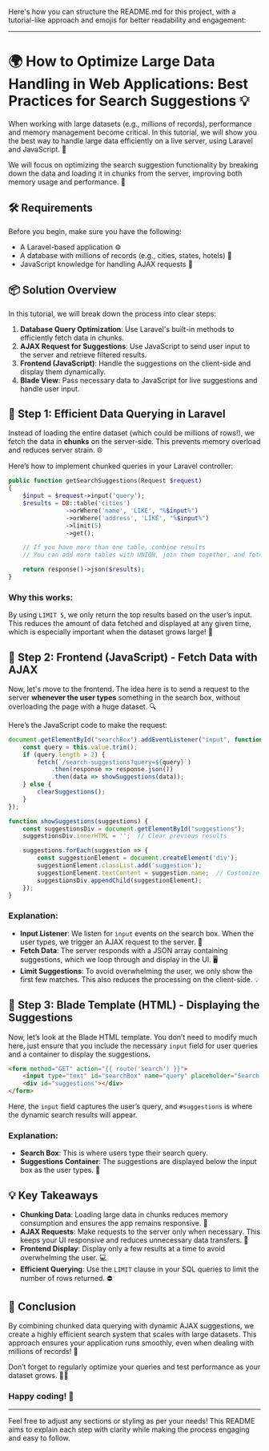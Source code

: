 Here's how you can structure the README.md for this project, with a tutorial-like approach and emojis for better readability and engagement:

---

# 🌍 How to Optimize Large Data Handling in Web Applications: Best Practices for Search Suggestions 💡

When working with large datasets (e.g., millions of records), performance and memory management become critical. In this tutorial, we will show you the best way to handle large data efficiently on a live server, using Laravel and JavaScript. 🎯

We will focus on optimizing the search suggestion functionality by breaking down the data and loading it in chunks from the server, improving both memory usage and performance. 🚀

## 🛠️ Requirements

Before you begin, make sure you have the following:

- A Laravel-based application ⚙️
- A database with millions of records (e.g., cities, states, hotels) 🏨
- JavaScript knowledge for handling AJAX requests 📡

## 📦 Solution Overview

In this tutorial, we will break down the process into clear steps:

1. **Database Query Optimization**: Use Laravel's built-in methods to efficiently fetch data in chunks.
2. **AJAX Request for Suggestions**: Use JavaScript to send user input to the server and retrieve filtered results.
3. **Frontend (JavaScript)**: Handle the suggestions on the client-side and display them dynamically.
4. **Blade View**: Pass necessary data to JavaScript for live suggestions and handle user input.

## 📝 Step 1: Efficient Data Querying in Laravel

Instead of loading the entire dataset (which could be millions of rows!), we fetch the data in **chunks** on the server-side. This prevents memory overload and reduces server strain. 🌐

Here’s how to implement chunked queries in your Laravel controller:

```php
public function getSearchSuggestions(Request $request)
{
    $input = $request->input('query');
    $results = DB::table('cities')
                ->orWhere('name', 'LIKE', "%$input%")
                ->orWhere('address', 'LIKE', "%$input%")
                ->limit(5)
                ->get();

    // If you have more than one table, combine results
    // You can add more tables with UNION, join them together, and fetch data accordingly.

    return response()->json($results);
}
```

### Why this works:
By using `LIMIT 5`, we only return the top results based on the user’s input. This reduces the amount of data fetched and displayed at any given time, which is especially important when the dataset grows large! 🔄

## 📡 Step 2: Frontend (JavaScript) - Fetch Data with AJAX

Now, let's move to the frontend. The idea here is to send a request to the server **whenever the user types** something in the search box, without overloading the page with a huge dataset. 🔍

Here’s the JavaScript code to make the request:

```javascript
document.getElementById("searchBox").addEventListener("input", function() {
    const query = this.value.trim();
    if (query.length > 2) {
        fetch(`/search-suggestions?query=${query}`)
            .then(response => response.json())
            .then(data => showSuggestions(data));
    } else {
        clearSuggestions();
    }
});

function showSuggestions(suggestions) {
    const suggestionsDiv = document.getElementById("suggestions");
    suggestionsDiv.innerHTML = '';  // Clear previous results

    suggestions.forEach(suggestion => {
        const suggestionElement = document.createElement('div');
        suggestionElement.classList.add('suggestion');
        suggestionElement.textContent = suggestion.name;  // Customize as needed
        suggestionsDiv.appendChild(suggestionElement);
    });
}
```

### Explanation:
- **Input Listener**: We listen for `input` events on the search box. When the user types, we trigger an AJAX request to the server. 🎯
- **Fetch Data**: The server responds with a JSON array containing suggestions, which we loop through and display in the UI. 🖥️
- **Limit Suggestions**: To avoid overwhelming the user, we only show the first few matches. This also reduces the processing on the client-side. 💡

## 🔄 Step 3: Blade Template (HTML) - Displaying the Suggestions

Now, let’s look at the Blade HTML template. You don’t need to modify much here, just ensure that you include the necessary `input` field for user queries and a container to display the suggestions.

```html
<form method="GET" action="{{ route('search') }}">
    <input type="text" id="searchBox" name="query" placeholder="Search for cities, states, or hotels..." />
    <div id="suggestions"></div>
</form>
```

Here, the `input` field captures the user’s query, and `#suggestions` is where the dynamic search results will appear.

### Explanation:
- **Search Box**: This is where users type their search query.
- **Suggestions Container**: The suggestions are displayed below the input box as the user types. 📝

## 💡 Key Takeaways

- **Chunking Data**: Loading large data in chunks reduces memory consumption and ensures the app remains responsive. 🔑
- **AJAX Requests**: Make requests to the server only when necessary. This keeps your UI responsive and reduces unnecessary data transfers. 💨
- **Frontend Display**: Display only a few results at a time to avoid overwhelming the user. 💻
- **Efficient Querying**: Use the `LIMIT` clause in your SQL queries to limit the number of rows returned. ⛔

## 🚀 Conclusion

By combining chunked data querying with dynamic AJAX suggestions, we create a highly efficient search system that scales with large datasets. This approach ensures your application runs smoothly, even when dealing with millions of records! 🌟

Don’t forget to regularly optimize your queries and test performance as your dataset grows. 🧑‍💻

### Happy coding! 🎉

---

Feel free to adjust any sections or styling as per your needs! This README aims to explain each step with clarity while making the process engaging and easy to follow.